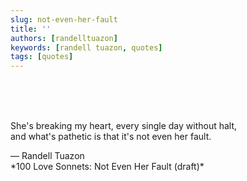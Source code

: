 ```yaml
---
slug: not-even-her-fault
title: ''
authors: [randelltuazon]
keywords: [randell tuazon, quotes]
tags: [quotes]
---
```


<br/><br/><br/>

She's breaking my heart, every single day without halt,  
and what's pathetic is that it's not even her fault.  

<footer>
  — Randell Tuazon 
  <div class="text-xs mt-2 text-stone-500">*100 Love Sonnets: Not Even Her Fault (draft)*</div>
</footer>
